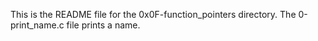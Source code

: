 This is the README file for the 0x0F-function_pointers directory.
The 0-print_name.c file prints a name.
